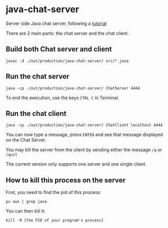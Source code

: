 # java-chat-server
Server side Java chat server, following a [tutorial](http://pirate.shu.edu/~wachsmut/Teaching/CSAS2214/Virtual/Lectures/chat-client-server.html) 

There are 2 main parts: the chat server and the chat client.

## Build both Chat server and client
```
javac -d ./out/production/java-chat-server/ src/*.java
```

## Run the chat server
```
java -cp ./out/production/java-chat-server/ ChatServer 4444
```

To end the execution, use the keys `CTRL C` in Terminal.

## Run the chat client
```
java -cp ./out/production/java-chat-server/ ChatClient localhost 4444
```

You can now type a message, press `ENTER` and see that message displayed on the Chat Server.

You may kill the server from the client by sending either the message `/q` or `/quit`

The current version only supports one server and one single client.

## How to kill this process on the server
First, you need to find the pid of this process:
```
ps aux | grep java
```

You can then kill it:
```
kill -9 [the PID of your program's process]
```
